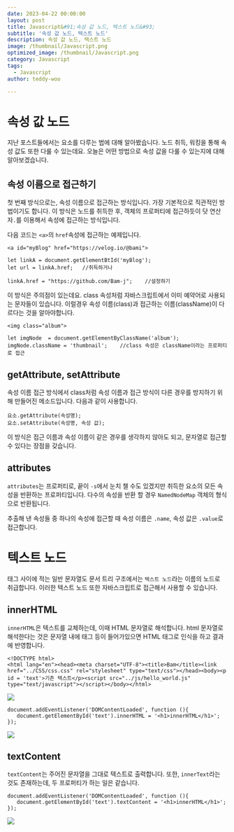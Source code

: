 ```yaml
---
date: 2023-04-22 00:00:00
layout: post
title: Javascript&#91;속성 값 노드, 텍스트 노드&#93; 
subtitle: '속성 값 노드, 텍스트 노드'
description: 속성 값 노드, 텍스트 노드
image: /thumbnail/Javascript.png
optimized_image: /thumbnail/Javascript.png
category: Javascript
tags:
  - Javascript
author: teddy-woo

---
```


# 속성 값 노드

지난 포스트들에서는 요소를 다루는 법에 대해 알아봤습니다. 노드 취득, 워킹을 통해 속성 값도 또한 다룰 수 있는데요. 오늘은 어떤 방법으로 속성 값을 다룰 수 있는지에 대해 알아보겠습니다.

## 속성 이름으로 접근하기

첫 번째 방식으로는, 속성 이름으로 접근하는 방식입니다. 가장 기본적으로 직관적인 방법이기도 합니다. 이 방식은 노드를 취득한 후, 객체의 프로퍼티에 접근하듯이 닷 연산자`.`를 이용해서 속성에 접근하는 방식입니다.

다음 코드는 `<a>`의 `href`속성에 접근하는 예제입니다.

```
<a id="myBlog" href="https://velog.io/@bami">
```

```
let linkA = document.getElementBtId('myBlog');
let url = linkA.href;	//취득하거나

linkA.href = "https://github.com/Bam-j";	//설정하기
```

이 방식은 주의점이 있는데요. class 속성처럼 자바스크립트에서 이미 예약어로 사용되는 문자들이 있습니다. 이럴경우 속성 이름(class)과 접근하는 이름(className)이 다르다는 것을 알아야합니다.

```
<img class="album">
```

```
let imgNode  = document.getElementByClassName('album');
imgNode.className = 'thumbnail';	//class 속성은 className이라는 프로퍼티로 접근
```

## getAttribute, setAttribute

속성 이름 접근 방식에서 class처럼 속성 이름과 접근 방식이 다른 경우를 방지하기 위해 만들어진 메소드입니다. 다음과 같이 사용합니다.

```
요소.getAttribute(속성명);
요소.setAttribute(속성명, 속성 값);
```

이 방식은 접근 이름과 속성 이름이 같은 경우를 생각하지 않아도 되고, 문자열로 접근할 수 있다는 장점을 갖습니다.

## attributes

`attributes`는 프로퍼티로, 끝이 `-s`에서 눈치 챌 수도 있겠지만 취득한 요소의 모든 속성을 반환하는 프로퍼티입니다. 다수의 속성을 반환 할 경우 `NamedNodeMap` 객체의 형식으로 반환됩니다.

추출해 낸 속성들 중 하나의 속성에 접근할 때 속성 이름은 `.name`, 속성 값은 `.value`로 접근합니다.

# 텍스트 노드

태그 사이에 적는 일반 문자열도 문서 트리 구조에서는 `텍스트 노드`라는 이름의 노드로 취급합니다. 이러한 텍스트 노드 또한 자바스크립트로 접근해서 사용할 수 있습니다.

## innerHTML

`innerHTML`은 텍스트를 교체하는데, 이때 HTML 문자열로 해석합니다. html 문자열로 해석한다는 것은 문자열 내에 태그 등이 들어가있으면 HTML 태그로 인식을 하고 결과에 반영합니다.

```
<!DOCTYPE html>
<html lang="en"><head><meta charset="UTF-8"><title>Bam</title><link href="../CSS/css.css" rel="stylesheet" type="text/css"></head><body><p id = 'text'>기존 텍스트</p><script src="../js/hello_world.js" type="text/javascript"></script></body></html>
```

![](https://velog.velcdn.com/images%2Fbami%2Fpost%2Fe737b2ae-6c6e-494a-a6f0-c3e0a6bb4e71%2Fimage.png)

```
document.addEventListener('DOMContentLoaded', function (){
   document.getElementById('text').innerHTML = '<h1>innerHTML</h1>';
});
```

![](https://velog.velcdn.com/images%2Fbami%2Fpost%2F2b190fd4-916a-42e0-a871-f49d7c34b326%2Fimage.png)

## textContent

`textContent`는 주어진 문자열을 그대로 텍스트로 출력합니다. 또한, `innerText`라는 것도 존재하는데, 두 프로퍼티가 하는 일은 같습니다.

```
document.addEventListener('DOMContentLoaded', function (){
   document.getElementById('text').textContent = '<h1>innerHTML</h1>';
});
```

![](https://velog.velcdn.com/images%2Fbami%2Fpost%2F641b1bfb-e08b-45ba-b484-fdfeeeb0afca%2Fimage.png)